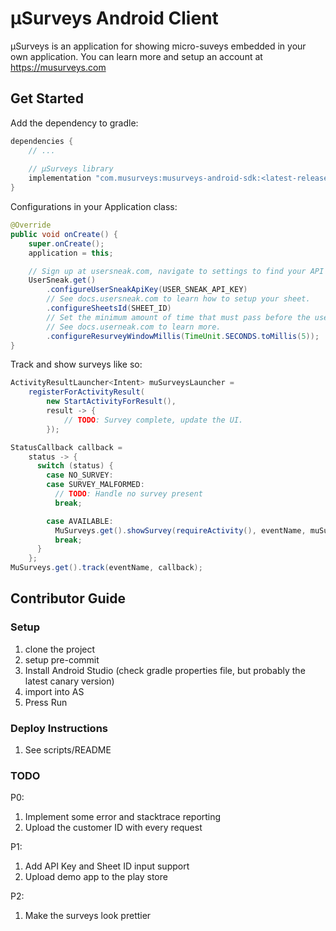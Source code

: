 # µSurveys Android Client

µSurveys is an application for showing micro-suveys embedded in your own application.
You can learn more and setup an account at https://musurveys.com

## Get Started

Add the dependency to gradle:
```gradle
dependencies {
    // ...
    
    // µSurveys library
    implementation "com.musurveys:musurveys-android-sdk:<latest-release>"
}
```

Configurations in your Application class:
```java
@Override
public void onCreate() {
    super.onCreate();
    application = this;

    // Sign up at usersneak.com, navigate to settings to find your API key.
    UserSneak.get()
        .configureUserSneakApiKey(USER_SNEAK_API_KEY)
        // See docs.usersneak.com to learn how to setup your sheet.
        .configureSheetsId(SHEET_ID)
        // Set the minimum amount of time that must pass before the user is shown another survey.
        // See docs.userneak.com to learn more.
        .configureResurveyWindowMillis(TimeUnit.SECONDS.toMillis(5));
}
```

Track and show surveys like so:
```java
ActivityResultLauncher<Intent> muSurveysLauncher =
    registerForActivityResult(
        new StartActivityForResult(),
        result -> {
            // TODO: Survey complete, update the UI.
        });

StatusCallback callback =
    status -> {
      switch (status) {
        case NO_SURVEY:
        case SURVEY_MALFORMED:
          // TODO: Handle no survey present
          break;

        case AVAILABLE:
          MuSurveys.get().showSurvey(requireActivity(), eventName, muSurveysLauncher);
          break;
      }
    };
MuSurveys.get().track(eventName, callback);
```

## Contributor Guide
### Setup
1. clone the project
2. setup pre-commit
3. Install Android Studio (check gradle properties file, but probably the latest canary version)
4. import into AS
5. Press Run

### Deploy Instructions
1. See scripts/README

### TODO
P0:
1. Implement some error and stacktrace reporting
2. Upload the customer ID with every request

P1:
1. Add API Key and Sheet ID input support
2. Upload demo app to the play store

P2:
1. Make the surveys look prettier
